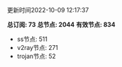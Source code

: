 更新时间2022-10-09 12:17:37

**总订阅: 73**
**总节点: 2044**
**有效节点: 834**
- ss节点: 511
- v2ray节点: 271
- trojan节点: 52
